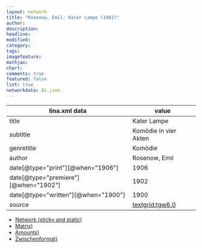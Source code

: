 ```yaml
---
layout: network
title: "Rosenow, Emil: Kater Lampe (1902)"
author:
description:
headline:
modified:
category:
tags:
imagefeature: 
mathjax: 
chart: 
comments: true
featured: false
list: true
networkdata: 81.json
---
```

lina.xml data  | value
------------- | -------------
title|Kater Lampe
subtitle|Komödie in vier Akten
genretitle|Komödie
author|Rosenow, Emil
date[@type="print"][@when="1906"]|1906
date[@type="premiere"][@when="1902"]|1902
date[@type="written"][@when="1900"]|1900
source|[textgrid:tgw6.0](https://textgridlab.org/1.0/tgcrud-public/rest/textgrid:tgw6.0/data)



* [Network (sticky and static)](/linas/network81)
* [Matrix)](/linas/matrix81)
* [Amounts)](/linas/amount81)
* [Zwischenformat)](/linas/lina81 )

